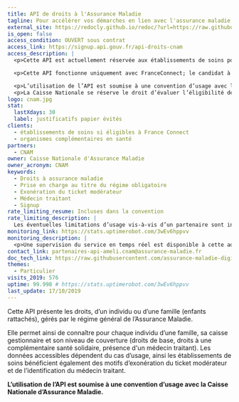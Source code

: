 ```yaml
---
title: API de droits à l'Assurance Maladie
tagline: Pour accélérer vos démarches en lien avec l'assurance maladie, automatisez la récupération des droits à l’Assurance Maladie de vos clients
external_site: https://redocly.github.io/redoc/?url=https://raw.githubusercontent.com/assurance-maladie-digital/api-droits-fs-doc/master/documentation-open-api.yaml
is_open: false
access_condition: OUVERT sous contrat
access_link: https://signup.api.gouv.fr/api-droits-cnam
access_description: |
  <p>Cette API est actuellement réservée aux établissements de soins pour leur démarche de pré admission et aux organismes complémentaires en santé pour faciliter leur démarche d’adhésion.</p>

  <p>Cette API fonctionne uniquement avec FranceConnect; le candidat à l’utilisation de cette API doit être préalablement "fournisseur de services" FranceConnect.</p>

  <p>L’utilisation de l’API est soumise à une convention d’usage avec la Caisse Nationale d’Assurance Maladie. Les données accessibles dépendent également du cas d’usage.</p>
  <p>La Caisse Nationale se réserve le droit d’évaluer l’éligibilité des candidats au regard des cas d’usage indiqués.</p>
logo: cnam.jpg
stat:
  lastXdays: 30
  label: justificatifs papier évités
clients:
  - établissements de soins si éligibles à France Connect
  - organismes complémentaires en santé
partners:
  - CNAM
owner: Caisse Nationale d'Assurance Maladie
owner_acronym: CNAM
keywords:
  - Droits à assurance maladie
  - Prise en charge au titre du régime obligatoire
  - Exonération du ticket modérateur
  - Médecin traitant
  - Signup
rate_limiting_resume: Incluses dans la convention
rate_limiting_description: |
  Les éventuelles limitations d’usage vis-à-vis d’un partenaire sont incluses dans la convention.
monitoring_link: https://stats.uptimerobot.com/3wEv6hppvv
monitoring_description: |
  <p>Une supervision du service en temps réel est disponible à cette adresse.</p>
contact_link: partenaires-api-ameli.cnam@assurance-maladie.fr
doc_tech_link: https://raw.githubusercontent.com/assurance-maladie-digital/api-droits-fs-doc/master/documentation-open-api.yaml
themes:
  - Particulier
visits_2019: 576
uptime: 99.998 # https://stats.uptimerobot.com/3wEv6hppvv
last_update: 17/10/2019
---
```


Cette API présente les droits, d’un individu ou d’une famille (enfants rattachés), gérés par le régime général de l’Assurance Maladie.

Elle permet ainsi de connaître pour chaque individu d’une famille, sa caisse gestionnaire et son niveau de couverture (droits de base, droits à une complémentaire santé solidaire, présence d'un médecin traitant). Les données accessibles dépendent du cas d’usage, ainsi les établissements de soins bénéficient également des motifs d’exonération du ticket modérateur et de l’identification du médecin traitant.

**L’utilisation de l’API est soumise à une convention d’usage avec la Caisse Nationale d’Assurance Maladie.**

